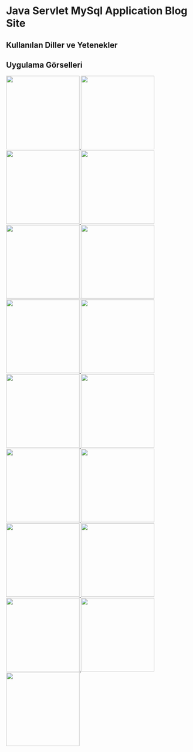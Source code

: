 # Java Servlet MySql Application Blog Site




## Kullanılan Diller ve Yetenekler



## Uygulama Görselleri

<p>
  
<a href="https://github.com/uumutaltin/Java-Servlet-MySql-Application-Blog-Site/blob/main/gorseller/Umut_Alt%C4%B1n_blog_sunum-page-2.jpg" target="_blank">
<img src="https://github.com/uumutaltin/Java-Servlet-MySql-Application-Blog-Site/blob/main/gorseller/Umut_Alt%C4%B1n_blog_sunum-page-2.jpg" width="200" style="max-width:100%;">
</a>

<a href="https://github.com/uumutaltin/Java-Servlet-MySql-Application-Blog-Site/blob/main/gorseller/Umut_Alt%C4%B1n_blog_sunum-page-3.jpg" target="_blank">
<img src="https://github.com/uumutaltin/Java-Servlet-MySql-Application-Blog-Site/blob/main/gorseller/Umut_Alt%C4%B1n_blog_sunum-page-3.jpg" width="200" style="max-width:100%;">
</a>  
  
<a href="https://github.com/uumutaltin/Java-Servlet-MySql-Application-Blog-Site/blob/main/gorseller/Umut_Alt%C4%B1n_blog_sunum-page-4.jpg" target="_blank">
<img src="https://github.com/uumutaltin/Java-Servlet-MySql-Application-Blog-Site/blob/main/gorseller/Umut_Alt%C4%B1n_blog_sunum-page-4.jpg" width="200" style="max-width:100%;">
</a>  

<a href="https://github.com/uumutaltin/Java-Servlet-MySql-Application-Blog-Site/blob/main/gorseller/Umut_Alt%C4%B1n_blog_sunum-page-5.jpg" target="_blank">
<img src="https://github.com/uumutaltin/Java-Servlet-MySql-Application-Blog-Site/blob/main/gorseller/Umut_Alt%C4%B1n_blog_sunum-page-5.jpg" width="200" style="max-width:100%;">
</a>  

<a href="https://github.com/uumutaltin/Java-Servlet-MySql-Application-Blog-Site/blob/main/gorseller/Umut_Alt%C4%B1n_blog_sunum-page-6.jpg" target="_blank">
<img src="https://github.com/uumutaltin/Java-Servlet-MySql-Application-Blog-Site/blob/main/gorseller/Umut_Alt%C4%B1n_blog_sunum-page-6.jpg" width="200" style="max-width:100%;">
</a>  

<a href="https://github.com/uumutaltin/Java-Servlet-MySql-Application-Blog-Site/blob/main/gorseller/Umut_Alt%C4%B1n_blog_sunum-page-7.jpg" target="_blank">
<img src="https://github.com/uumutaltin/Java-Servlet-MySql-Application-Blog-Site/blob/main/gorseller/Umut_Alt%C4%B1n_blog_sunum-page-7.jpg" width="200" style="max-width:100%;">
</a>  

<a href="https://github.com/uumutaltin/Java-Servlet-MySql-Application-Blog-Site/blob/main/gorseller/Umut_Alt%C4%B1n_blog_sunum-page-8.jpg" target="_blank">
<img src="https://github.com/uumutaltin/Java-Servlet-MySql-Application-Blog-Site/blob/main/gorseller/Umut_Alt%C4%B1n_blog_sunum-page-8.jpg" width="200" style="max-width:100%;">
</a>
  
<a href="https://github.com/uumutaltin/Java-Servlet-MySql-Application-Blog-Site/blob/main/gorseller/Umut_Alt%C4%B1n_blog_sunum-page-9.jpg" target="_blank">
<img src="https://github.com/uumutaltin/Java-Servlet-MySql-Application-Blog-Site/blob/main/gorseller/Umut_Alt%C4%B1n_blog_sunum-page-9.jpg" width="200" style="max-width:100%;">
</a>  
  
<a href="https://github.com/uumutaltin/Java-Servlet-MySql-Application-Blog-Site/blob/main/gorseller/Umut_Alt%C4%B1n_blog_sunum-page-10.jpg" target="_blank">
<img src="https://github.com/uumutaltin/Java-Servlet-MySql-Application-Blog-Site/blob/main/gorseller/Umut_Alt%C4%B1n_blog_sunum-page-10.jpg" width="200" style="max-width:100%;">
</a>  
  
<a href="https://github.com/uumutaltin/Java-Servlet-MySql-Application-Blog-Site/blob/main/gorseller/Umut_Alt%C4%B1n_blog_sunum-page-11.jpg" target="_blank">
<img src="https://github.com/uumutaltin/Java-Servlet-MySql-Application-Blog-Site/blob/main/gorseller/Umut_Alt%C4%B1n_blog_sunum-page-11.jpg" width="200" style="max-width:100%;">
</a>  

<a href="https://github.com/uumutaltin/Java-Servlet-MySql-Application-Blog-Site/blob/main/gorseller/Umut_Alt%C4%B1n_blog_sunum-page-12.jpg" target="_blank">
<img src="https://github.com/uumutaltin/Java-Servlet-MySql-Application-Blog-Site/blob/main/gorseller/Umut_Alt%C4%B1n_blog_sunum-page-12.jpg" width="200" style="max-width:100%;">
</a>  
  
<a href="https://github.com/uumutaltin/Java-Servlet-MySql-Application-Blog-Site/blob/main/gorseller/Umut_Alt%C4%B1n_blog_sunum-page-13.jpg" target="_blank">
<img src="https://github.com/uumutaltin/Java-Servlet-MySql-Application-Blog-Site/blob/main/gorseller/Umut_Alt%C4%B1n_blog_sunum-page-13.jpg" width="200" style="max-width:100%;">
</a>  
  
<a href="https://github.com/uumutaltin/Java-Servlet-MySql-Application-Blog-Site/blob/main/gorseller/Umut_Alt%C4%B1n_blog_sunum-page-14.jpg" target="_blank">
<img src="https://github.com/uumutaltin/Java-Servlet-MySql-Application-Blog-Site/blob/main/gorseller/Umut_Alt%C4%B1n_blog_sunum-page-14.jpg" width="200" style="max-width:100%;">
</a>
  
<a href="https://github.com/uumutaltin/Java-Servlet-MySql-Application-Blog-Site/blob/main/gorseller/Umut_Alt%C4%B1n_blog_sunum-page-15.jpg" target="_blank">
<img src="https://github.com/uumutaltin/Java-Servlet-MySql-Application-Blog-Site/blob/main/gorseller/Umut_Alt%C4%B1n_blog_sunum-page-15.jpg" width="200" style="max-width:100%;">
</a>  
  
<a href="https://github.com/uumutaltin/Java-Servlet-MySql-Application-Blog-Site/blob/main/gorseller/Umut_Alt%C4%B1n_blog_sunum-page-16.jpg" target="_blank">
<img src="https://github.com/uumutaltin/Java-Servlet-MySql-Application-Blog-Site/blob/main/gorseller/Umut_Alt%C4%B1n_blog_sunum-page-16.jpg" width="200" style="max-width:100%;">
</a>  

<a href="https://github.com/uumutaltin/Java-Servlet-MySql-Application-Blog-Site/blob/main/gorseller/Umut_Alt%C4%B1n_blog_sunum-page-17.jpg" target="_blank">
<img src="https://github.com/uumutaltin/Java-Servlet-MySql-Application-Blog-Site/blob/main/gorseller/Umut_Alt%C4%B1n_blog_sunum-page-17.jpg" width="200" style="max-width:100%;">
</a>  
  
<a href="https://github.com/uumutaltin/Java-Servlet-MySql-Application-Blog-Site/blob/main/gorseller/Umut_Alt%C4%B1n_blog_sunum-page-18.jpg" target="_blank">
<img src="https://github.com/uumutaltin/Java-Servlet-MySql-Application-Blog-Site/blob/main/gorseller/Umut_Alt%C4%B1n_blog_sunum-page-18.jpg" width="200" style="max-width:100%;">
</a>  
  
</p>
